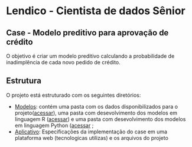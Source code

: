 # Lendico - Cientista de dados Sênior
## Case - Modelo preditivo para aprovação de crédito
O objetivo é criar um modelo preditivo calculando a probabilidade de
inadimplência de cada novo pedido de crédito.

## Estrutura
O projeto está estruturado com os seguintes diretórios:
- [Modelos](./modelos): contém uma pasta com os dados disponibilizados para o projeto([acessar](./modelos/data)), 
uma pasta com desevolvimento dos modelos em linguagem R ([acessar](./modelos/linguagemR)) 
e uma pasta com desevolvimento dos modelos em linguagem Python ([acessar](./modelos/linguagemPython) ;
- [Aplicativo](./aplicativo): Especificações da implementação do case em uma plataforma web (tecnologicas utilizas) 
e os arquivos do projeto
